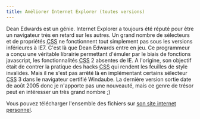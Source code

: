 ```yaml
---
title: Améliorer Internet Explorer (toutes versions)
---
```

Dean Edwards est un génie. Internet Explorer a toujours été réputé pour être un navigateur très en retard sur les autres. Un grand nombre de sélecteurs et de propriétés <abbr title="Cascading Style Sheets">CSS</abbr> ne fonctionnent tout simplement pas sous les versions inférieures à IE7. C'est là que Dean Edwards entre en jeu. Ce programmeur a conçu une véritable librairie permettant d'émuler par le biais de fonctions javascript, les fonctionnalités <abbr title="Cascading Style Sheets">CSS</abbr> 2 absentes de IE. A l'origine, son objectif était de contrer la pratique des hacks <abbr title="Cascading Style Sheets">CSS</abbr> qui rendent les feuilles de style invalides. Mais il ne s'est pas arrêté là en implémentant certains sélecteur <abbr title="Cascading Style Sheets">CSS</abbr> 3 dans le navigateur certifié Windaube. La dernière version sortie date de août 2005 donc je n'apporte pas une nouveauté, mais ce genre de trésor peut en intéresser un très grand nombre ;)

Vous pouvez télécharger l'ensemble des fichiers sur [son site internet personnel](http://dean.edwards.name/ie7/ "Se rendre sur le site internet personnel de Dean Edwards").
